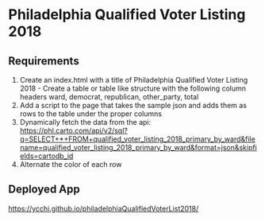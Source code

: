 
# Philadelphia Qualified Voter Listing 2018

## Requirements
1. Create an index.html with a title of Philadelphia Qualified Voter Listing 2018 - Create a table or table like structure with the following column headers    ward, democrat, republican, other_party, total
2. Add a script to the page that takes the sample json and adds them as rows to the table under the proper columns
3. Dynamically fetch the data from the api: https://phl.carto.com/api/v2/sql?q=SELECT+*+FROM+qualified_voter_listing_2018_primary_by_ward&filename=qualified_voter_listing_2018_primary_by_ward&format=json&skipfields=cartodb_id
4. Alternate the color of each row

## Deployed App
https://ycchi.github.io/philadelphiaQualifiedVoterList2018/
